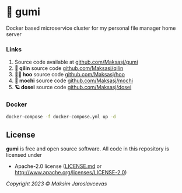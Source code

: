 # 🍭 gumi
Docker based microservice cluster for my personal file manager home server

### Links
1. Source code available at [github.com/Maksasj/gumi](https://github.com/Maksasj/gumi)
2. **🦄 qilin** source code [github.com/Maksasj/qilin](https://github.com/Maksasj/qilin)
2. **🐦‍🔥 hoo** source code [github.com/Maksasj/hoo](https://github.com/Maksasj/hoo)
2. **🍡 mochi** source code [github.com/Maksasj/mochi](https://github.com/Maksasj/mochi)
2. **🪐 dosei** source code [github.com/Maksasj/dosei](https://github.com/Maksasj/dosei)

### Docker
```bash
docker-compose -f docker-compose.yml up -d
```

## License
**gumi** is free and open source software. All code in this repository is licensed under
-  Apache-2.0 license ([LICENSE.md](https://github.com/Maksasj/gumi/blob/master/LICENSE.md) or http://www.apache.org/licenses/LICENSE-2.0)

*Copyright 2023 © Maksim Jaroslavcevas*